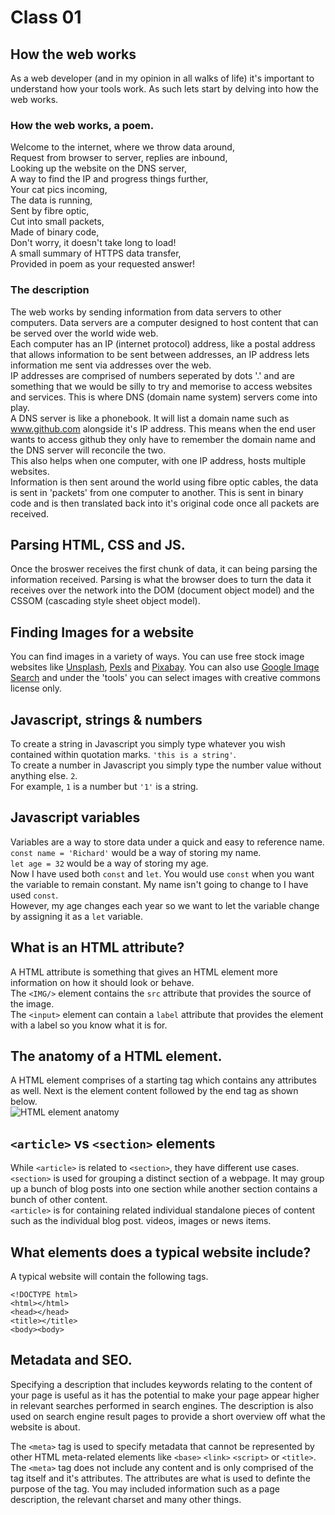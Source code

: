 # Class 01

## How the web works
As a web developer (and in my opinion in all walks of life) it's important to understand how your tools work. As such lets start by delving into how the web works.

### How the web works, a poem.

Welcome to the internet, where we throw data around,  
Request from browser to server, replies are inbound,  
Looking up the website on the DNS server,  
A way to find the IP and progress things further,  
Your cat pics incoming,  
The data is running,  
Sent by fibre optic,  
Cut into small packets,  
Made of binary code,  
Don't worry, it doesn't take long to load!  
A small summary of HTTPS data transfer,  
Provided in poem as your requested answer!  

### The description

The web works by sending information from data servers to other computers. Data servers are a computer designed to host content that can be served over the world wide web.  
Each computer has an IP (internet protocol) address, like a postal address that allows information to be sent between addresses, an IP address lets information me sent via addresses over the web.  
IP addresses are comprised of numbers seperated by dots '.' and are something that we would be silly to try and memorise to access websites and services. This is where DNS (domain name system) servers come into play.  
A DNS server is like a phonebook. It will list a domain name such as www.github.com alongside it's IP address. This means when the end user wants to access github they only have to remember the domain name and the DNS server will reconcile the two.  
This also helps when one computer, with one IP address, hosts multiple websites.  
Information is then sent around the world using fibre optic cables, the data is sent in 'packets' from one computer to another. This is sent in binary code and is then translated back into it's original code once all packets are received.  

## Parsing HTML, CSS and JS.

Once the broswer receives the first chunk of data, it can being parsing the information received. Parsing is what the browser does to turn the data it receives over the network into the DOM (document object model) and the CSSOM (cascading style sheet object model).

## Finding Images for a website

You can find images in a variety of ways. You can use free stock image websites like [Unsplash](https://unsplash.com/), [Pexls](https://www.pexels.com/) and [Pixabay](https://pixabay.com/). You can also use [Google Image Search](https://images.google.com/) and under the 'tools' you can select images with creative commons license only.

## Javascript, strings & numbers

To create a string in Javascript you simply type whatever you wish contained within quotation marks. `'this is a string'`.  
To create a number in Javascript you simply type the number value without anything else. `2`.   
For example, `1` is a number but `'1'` is a string.  

## Javascript variables

Variables are a way to store data under a quick and easy to reference name.  
`const name = 'Richard'` would be a way of storing my name.  
`let age = 32` would be a way of storing my age.  
Now I have used both `const` and `let`. You would use `const` when you want the variable to remain constant. My name isn't going to change to I have used `const`.  
However, my age changes each year so we want to let the variable change by assigning it as a `let` variable.  

## What is an HTML attribute?

A HTML attribute is something that gives an HTML element more information on how it should look or behave.  
The `<IMG/>` element contains the `src` attribute that provides the source of the image.  
The `<input>` element can contain a `label` attribute that provides the element with a label so you know what it is for.

## The anatomy of a HTML element.

A HTML element comprises of a starting tag which contains any attributes as well. Next is the element content followed by the end tag as shown below.  
![HTML element anatomy](https://ianrmedia.unl.edu/images/resources/html-anatomy.png)

## `<article>` vs `<section>` elements

While `<article>` is related to `<section>`, they have different use cases.  
`<section>` is used for grouping a distinct section of a webpage. It may group up a bunch of blog posts into one section while another section contains a bunch of other content.  
`<article>` is for containing related individual standalone pieces of content such as the individual blog post. videos, images or news items.  

## What elements does a typical website include?

A typical website will contain the following tags.  
```
<!DOCTYPE html>
<html></html>
<head></head>
<title></title>
<body><body>
```

## Metadata and SEO.

Specifying a description that includes keywords relating to the content of your page is useful as it has the potential to make your page appear higher in relevant searches performed in search engines. The description is also used on search engine result pages to provide a short overview off what the website is about.   

The `<meta>` tag is used to specify metadata that cannot be represented by other HTML meta-related elements like `<base>` `<link>` `<script>` or `<title>`.  
The `<meta>` tag does not include any content and is only comprised of the tag itself and it's attributes. The attributes are what is used to definte the purpose of the tag. You may included information such as a page description, the relevant charset and many other things.  

